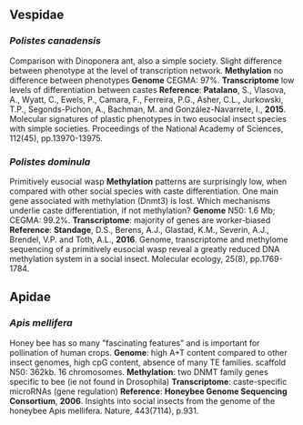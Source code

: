 ## Vespidae

### *Polistes canadensis*
Comparison with Dinoponera ant, also a simple society. Slight difference between phenotype at the level of transcription network. 
**Methylation** no difference between phenotypes
**Genome** CEGMA: 97%.
**Transcriptome** low levels of differentiation between castes
**Reference**: **Patalano**, S., Vlasova, A., Wyatt, C., Ewels, P., Camara, F., Ferreira, P.G., Asher, C.L., Jurkowski, T.P., Segonds-Pichon, A., Bachman, M. and González-Navarrete, I., **2015**. Molecular signatures of plastic phenotypes in two eusocial insect species with simple societies. Proceedings of the National Academy of Sciences, 112(45), pp.13970-13975.

### *Polistes dominula*
Primitively eusocial wasp
**Methylation** patterns are surprisingly low, when compared with other social species with caste differentiation. One main gene associated with methylation (Dnmt3) is lost. Which mechanisms underlie caste differentiation, if not methylation?
**Genome** N50: 1.6 Mb; CEGMA: 99.2%. 
**Transcriptome**: majority of genes are worker-biased
**Reference**: **Standage**, D.S., Berens, A.J., Glastad, K.M., Severin, A.J., Brendel, V.P. and Toth, A.L., **2016**. Genome, transcriptome and methylome sequencing of a primitively eusocial wasp reveal a greatly reduced DNA methylation system in a social insect. Molecular ecology, 25(8), pp.1769-1784.

## Apidae

### *Apis mellifera*
Honey bee has so many "fascinating features" and is important for pollination of human crops. 
**Genome**: high A+T content compared to other insect genomes, high cpG content, absence of many TE families. scaffold N50: 362kb. 16 chromosomes.
**Methylation**: two DNMT family genes specific to bee (ie not found in Drosophila)
**Transcriptome**: caste-specific microRNAs (gene regulation)
**Reference**: **Honeybee Genome Sequencing Consortium**, **2006**. Insights into social insects from the genome of the honeybee Apis mellifera. Nature, 443(7114), p.931.
